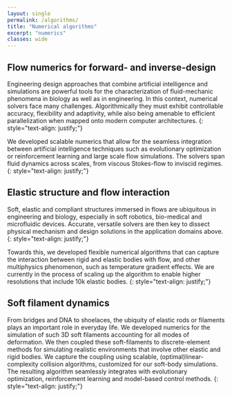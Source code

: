 ```yaml
---
layout: single
permalink: /algorithms/
title: "Numerical algorithms"
excerpt: "numerics"
classes: wide
---
```


<!--
- Flow algorithms (Stokes, RVM, turubulent, inviscid)
- Soft matter + coupling
- Elastica + DEM + Collision
 -->

## Flow numerics for forward- and inverse-design
Engineering design approaches that combine artificial intelligence and simulations are powerful tools for the characterization of fluid-mechanic phenomena in biology as well as in engineering. In this context, numerical solvers face many challenges. Algorithmically they must exhibit controllable accuracy, flexibility and adaptivity, while
also being amenable to efficient parallelization when mapped onto modern computer architectures.
{: style="text-align: justify;"}

We developed scalable numerics that allow for the seamless integration between artificial intelligence techniques such as evolutionary optimization or reinforcement learning and large scale flow simulations. The solvers span fluid dynamics across scales, from viscous Stokes-flow to inviscid regimes.
{: style="text-align: justify;"}

## Elastic structure and flow interaction
Soft, elastic and compliant structures immersed in flows are ubiquitous
in engineering and biology, especially in soft robotics, bio-medical and
microfluidic devices. Accurate, versatile solvers are then key to dissect
physical mechanism and design solutions in the application domains above.
{: style="text-align: justify;"}

Towards this, we developed flexible numerical algorithms that can capture
the interaction between rigid and elastic bodies with flow, and other multiphysics
phenomenon, such as temperature gradient effects. We are currently in the process of
scaling up the algorithm to enable higher resolutions that include 10k elastic bodies.
{: style="text-align: justify;"}

## Soft filament dynamics
From bridges and DNA to shoelaces, the ubiquity of elastic rods or filaments
plays an important role in everyday life. We developed numerics for the simulation
of such 3D soft filaments accounting for all modes of deformation.
We then coupled these soft-filaments to discrete-element methods for simulating realistic environments that
involve other elastic and rigid bodies. We capture the coupling using scalable,
(optimal)linear-complexity collision algorithms, customized for our soft-body simulations. The resulting algorithm seamlessly integrates with evolutionary optimization,
reinforcement learning and model-based control methods.
{: style="text-align: justify;"}

